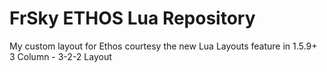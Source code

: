 # FrSky ETHOS Lua Repository
My custom layout for Ethos courtesy the new Lua Layouts feature in 1.5.9+
3 Column - 3-2-2 Layout